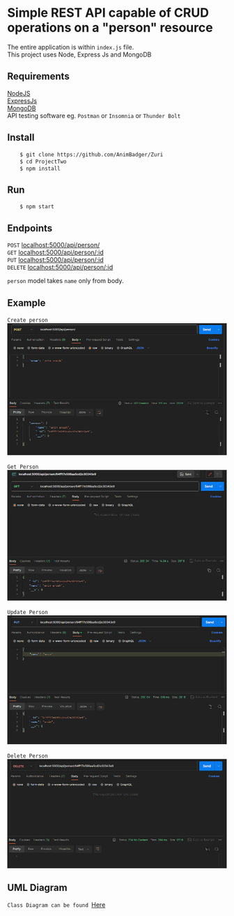 # Simple REST API capable of CRUD operations on a "person" resource
The entire application is within ``index.js`` file.  
This project uses Node, Express Js and MongoDB  

## Requirements
[NodeJS](https://nodejs.com)  
[ExpressJs](https://expressjs.com)  
[MongoDB](https://mongodb.com)  
API testing software eg. ``Postman`` or ``Insomnia`` or ``Thunder Bolt``

## Install
```shell
    $ git clone https://github.com/AnimBadger/Zuri
    $ cd ProjectTwo
    $ npm install
```
## Run
```shell  
    $ npm start
```
## Endpoints
``POST`` <localhost:5000/api/person/>  
``GET`` <localhost:5000/api/person/:id>   
``PUT`` <localhost:5000/api/person/:id>  
``DELETE`` <localhost:5000/api/person/:id>  

``person`` model takes ``name`` only from body.  
## Example
``Create person``  
![Create Person](./src/images/post_request.png)  

``Get Person``
![Get Person](./src/images/get_person.png)  

``Update Person``
![Update Person](./src/images/update_person.png)  

``Delete Person``
![Delete Person](./src/images/delete_person.png)  

## UML Diagram
``Class Diagram can be found ``[Here](https://share.ue.internxt.com/sh/file/60c3b038f0e50a0eab38/69053cc3fc010c77e802d172813a809cecd3b83729ef0ff0eb212a541a5c9f43)